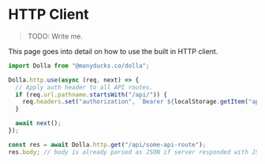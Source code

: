 # HTTP Client

> TODO: Write me.

This page goes into detail on how to use the built in HTTP client.

```js
import Dolla from "@manyducks.co/dolla";

Dolla.http.use(async (req, next) => {
  // Apply auth header to all API routes.
  if (req.url.pathname.startsWith("/api/")) {
    req.headers.set("authorization", `Bearer ${localStorage.getItem("api-key")}`);
  }

  await next();
});

const res = await Dolla.http.get("/api/some-api-route");
res.body; // body is already parsed as JSON if server responded with JSON
```
